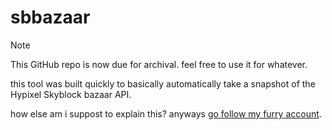 # sbbazaar
> [!NOTE]
> This GitHub repo is now due for archival. feel free to use it for whatever.

this tool was built quickly to basically automatically take a snapshot of the Hypixel Skyblock bazaar API.

how else am i suppost to explain this? anyways [go follow my furry account](https://twitter.com/bootfloppydisk).
